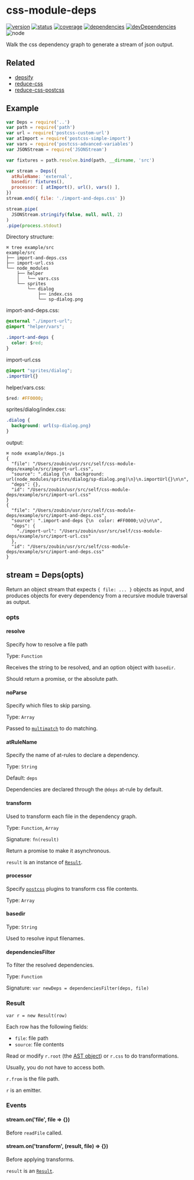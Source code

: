 # css-module-deps
[![version](https://img.shields.io/npm/v/css-module-deps.svg)](https://www.npmjs.org/package/css-module-deps)
[![status](https://travis-ci.org/reducejs/css-module-deps.svg?branch=master)](https://travis-ci.org/reducejs/css-module-deps)
[![coverage](https://img.shields.io/coveralls/reducejs/css-module-deps.svg)](https://coveralls.io/github/reducejs/css-module-deps)
[![dependencies](https://david-dm.org/reducejs/css-module-deps.svg)](https://david-dm.org/reducejs/css-module-deps)
[![devDependencies](https://david-dm.org/reducejs/css-module-deps/dev-status.svg)](https://david-dm.org/reducejs/css-module-deps#info=devDependencies)
![node](https://img.shields.io/node/v/css-module-deps.svg)

Walk the css dependency graph to generate a stream of json output.

## Related
* [depsify](https://github.com/reducejs/depsify)
* [reduce-css](https://github.com/reducejs/reduce-css)
* [reduce-css-postcss](https://github.com/reducejs/reduce-css-postcss)

## Example

```javascript
var Deps = require('..')
var path = require('path')
var url = require('postcss-custom-url')
var atImport = require('postcss-simple-import')
var vars = require('postcss-advanced-variables')
var JSONStream = require('JSONStream')

var fixtures = path.resolve.bind(path, __dirname, 'src')

var stream = Deps({
  atRuleName: 'external',
  basedir: fixtures(),
  processor: [ atImport(), url(), vars() ],
})
stream.end({ file: './import-and-deps.css' })

stream.pipe(
  JSONStream.stringify(false, null, null, 2)
)
.pipe(process.stdout)

```

Directory structure:

```
⌘ tree example/src
example/src
├── import-and-deps.css
├── import-url.css
└── node_modules
    ├── helper
    │   └── vars.css
    └── sprites
        └── dialog
            ├── index.css
            └── sp-dialog.png
```

import-and-deps.css:
```css
@external "./import-url";
@import "helper/vars";

.import-and-deps {
  color: $red;
}

```

import-url.css
```css
@import "sprites/dialog";
.importUrl{}

```

helper/vars.css:
```css
$red: #FF0000;

```

sprites/dialog/index.css:
```css
.dialog {
  background: url(sp-dialog.png)
}

```

output:

```
⌘ node example/deps.js
{
  "file": "/Users/zoubin/usr/src/self/css-module-deps/example/src/import-url.css",
  "source": ".dialog {\n  background: url(node_modules/sprites/dialog/sp-dialog.png)\n}\n.importUrl{}\n\n",
  "deps": {},
  "id": "/Users/zoubin/usr/src/self/css-module-deps/example/src/import-url.css"
}
{
  "file": "/Users/zoubin/usr/src/self/css-module-deps/example/src/import-and-deps.css",
  "source": ".import-and-deps {\n  color: #FF0000;\n}\n\n",
  "deps": {
    "./import-url": "/Users/zoubin/usr/src/self/css-module-deps/example/src/import-url.css"
  },
  "id": "/Users/zoubin/usr/src/self/css-module-deps/example/src/import-and-deps.css"
}

```

## stream = Deps(opts)

Return an object stream that expects `{ file: ... }` objects as input,
and produces objects for every dependency from a recursive module traversal as output.

### opts

#### resolve
Specify how to resolve a file path

Type: `Function`

Receives the string to be resolved, and an option object with `basedir`.

Should return a promise, or the absolute path.


#### noParse
Specify which files to skip parsing.

Type: `Array`

Passed to [`multimatch`](https://github.com/sindresorhus/multimatch) to do matching.

#### atRuleName
Specify the name of at-rules to declare a dependency.

Type: `String`

Default: `deps`

Dependencies are declared through the `@deps` at-rule by default.

#### transform
Used to transform each file in the dependency graph.

Type: `Function`, `Array`

Signature: `fn(result)`

Return a promise to make it asynchronous.

`result` is an instance of [`Result`](#result).

#### processor
Specify [`postcss`](https://github.com/postcss/postcss-scss)
plugins to transform css file contents.

Type: `Array`


#### basedir

Type: `String`

Used to resolve input filenames.

#### dependenciesFilter
To filter the resolved dependencies.

Type: `Function`

Signature: `var newDeps = dependenciesFilter(deps, file)`


### Result

`var r = new Result(row)`

Each row has the following fields:

* `file`: file path
* `source`: file contents

Read or modify `r.root` (the [AST object](https://github.com/postcss/postcss/blob/master/docs/api.md#root-node))
or `r.css` to do transformations.

Usually, you do not have to access both.

`r.from` is the file path.

`r` is an emitter.

### Events

#### stream.on('file', file => {})
Before `readFile` called.

#### stream.on('transform', (result, file) => {})
Before applying transforms.

`result` is an [`Result`](#result).

